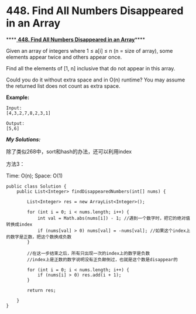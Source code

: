 # 448. Find All Numbers Disappeared in an Array

\*\*\*\*[ **448. Find All Numbers Disappeared in an Array**](https://leetcode.com/problems/find-all-numbers-disappeared-in-an-array/description/)\*\*\*\*

Given an array of integers where 1 ≤ a\[i\] ≤ n \(n = size of array\), some elements appear twice and others appear once.

Find all the elements of \[1, n\] inclusive that do not appear in this array.

Could you do it without extra space and in O\(n\) runtime? You may assume the returned list does not count as extra space.

**Example:**

```text
Input:
[4,3,2,7,8,2,3,1]

Output:
[5,6]
```

_**My Solutions:**_

除了类似268中，sort和hash的办法，还可以利用index

方法3：

Time: O\(n\); Space: O\(1\)

```text
public class Solution {
    public List<Integer> findDisappearedNumbers(int[] nums) {
        
        List<Integer> res = new ArrayList<Integer>();
        
        for (int i = 0; i < nums.length; i++) {
            int val = Math.abs(nums[i]) - 1; //遇到一个数字时，把它的绝对值转换成index
            if (nums[val] > 0) nums[val] = -nums[val]; //如果这个index上的数字是正数，把这个数换成负数
        }
        
        //在这一步结束之后，所有只出现一次的index上的数字是负数
        //index上是正数的数字说明没有正负颠倒过，也就是这个数是disappear的
        
        for (int i = 0; i < nums.length; i++) {
            if (nums[i] > 0) res.add(i + 1);
        }
        
        return res;
        
    }
}
```

